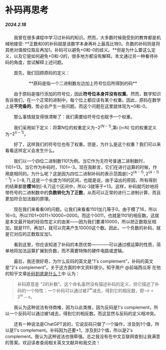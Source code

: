 # 补码再思考
##### 2024.2.18
&emsp;&emsp;我曾在很多课程中学习过补码的知识。然而，大多数时候我受到的教育都是机械地接受:
**正数和0的补码就是该数字本身再补上最高比特0。负数的补码则是将其绝对值按位取反再加1。补码可以避免+0和-0的歧义。**但是为什么要这么定义，以及它是如何避免+0和-0的，很多地方都没有解释。本文通过另一种看待补码的角度，尝试解释上述问题。

&emsp;&emsp;首先，我们回顾原码的定义：
<center> **原码是指一个二进制数左边加上符号位后所得到的码** </center>

&emsp;&emsp;由于原码是强行添加的符号位，因此**符号位本身并没有权重**。然而，数学知识告诉我们，在一个正常的进制中，每个位上都应该有某个权重。因此，原码在数学上是**不完备的**，势必会产生一些问题。而这个问题在这里就体现为+0和-0。

&emsp;&emsp;那么事情就变得很清晰了：我们需要给符号位也赋予一个权重。

&emsp;&emsp;我们采用如下定义：将第N位的权重定义为$-2^{(N-1)}$,第i (i<N) 位的权重定义为$-2^{(i-1)}$。

&emsp;&emsp;好了，这样我们的符号位也有了权重。但是，为什么是这个权重？我们可以来看看这样定义会发生什么。

&emsp;&emsp;我们以一个四位二进制数1101为例。当它作为无符号普通二进制数时，1101=13。当它作为补码时，1101=-3。现在我断言，它们在进行运算的时候，作用是相同的。为什么呢？这是因为四位二进制补码的表示范围是$[-2^{(4-1)},2^{(4-1)-1}]=[-8,7]$,这是一个长度为16的区间，也就是说，由于溢出的原因，所有得到的结果都要**模16**到[-8,7]这个区间中，所以-3就等于+13。这样，补码就巧妙地将带符号的二进制数中的**负数转化为了正数**，从而可以正常的进行二进制计算，而且更加符合加法器的原理。

&emsp;&emsp;现在我们来看看0的问题。让我们来看看1101加几等于0。由于模了16，所以16=0。所以1101+0011=10000=0000。而这个0011，也就是1101的相反数。这就是本文最开始的经验性定义的由来——因为我们要凑10000，所以把正数取反相加，就是1111，再加1，就可以完美产生10000这个数。因此，一个负数的补码，就是它对应的正数取反加1。

&emsp;&emsp;看到这里，你应该知道了补码的本质优势————可以通过模运算的性质，简单地将加法运算扩展到负数，而不需要特殊的硬件电路或逻辑。

&emsp;&emsp;最后，我还很好奇，为什么反码的英文是“1's complement”，补码的英文是“2's complement”。关于这方面的中文资料很少。知乎用户 @前端西瓜哥 在他的知乎文章[补码到底是什么？](https://zhuanlan.zhihu.com/p/498147694)中 认为：
>补码原意是 “2的补数”。这个命名虽然没有描述补码的定义，但它描述了补码的一个特性：一个补码可以通过被$2^w$减去，得到它的相反数，即$-x=2^w-x$。

&emsp;&emsp;我认为这种说法有待商榷，因为以此类推，因为反码是1's complement，所以一个反码可以通过被1减去，得到它的相反数。而这显然与反码的定义相冲突。

&emsp;&emsp;还有一种说法是ChatGPT说的，它说反码只做了一个操作，涉及到1个值，所以是1's complement。补码因为还要+1，涉及到2个值，所以是2's complement。我认为这种说法也很牵强。总之我没有在中文互联网查到让我满意的答案。欢迎读者查阅相关英文文献并和我交流！

